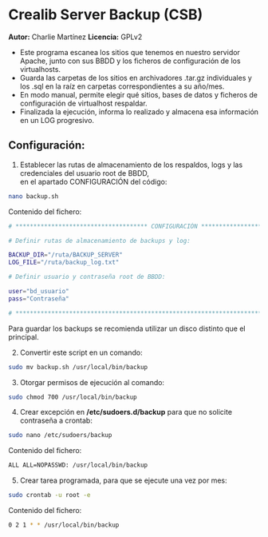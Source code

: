 # Crealib Server Backup (CSB)
**Autor:** Charlie Martínez
**Licencia:** GPLv2

- Este programa escanea los sitios que tenemos en nuestro servidor Apache, junto con sus BBDD y los ficheros de configuración de los virtualhosts.
- Guarda las carpetas de los sitios en archivadores .tar.gz individuales y los .sql en la raíz en carpetas correspondientes a su año/mes.
- En modo manual, permite elegir qué sitios, bases de datos y ficheros de configuración de virtualhost respaldar.
- Finalizada la ejecución, informa lo realizado y almacena esa información en un LOG progresivo.

## Configuración:

1. Establecer las rutas de almacenamiento de los respaldos, logs y las credenciales del usuario root de BBDD,<br> en el apartado CONFIGURACIÓN del código:

```sh
nano backup.sh
```
Contenido del fichero:
```sh
# ************************************* CONFIGURACIÓN *************************************

# Definir rutas de almacenamiento de backups y log:

BACKUP_DIR="/ruta/BACKUP_SERVER"
LOG_FILE="/ruta/backup_log.txt"

# Definir usuario y contraseña root de BBDD:

user="bd_usuario"
pass="Contraseña"

# *****************************************************************************************
```

Para guardar los backups se recomienda utilizar un disco distinto que el principal.

2. Convertir este script en un comando:

```sh
sudo mv backup.sh /usr/local/bin/backup
```

3. Otorgar permisos de ejecución al comando:

```sh
sudo chmod 700 /usr/local/bin/backup
```

4. Crear excepción en **/etc/sudoers.d/backup** para que no solicite contraseña a crontab:

```sh
sudo nano /etc/sudoers/backup
```
Contenido del fichero:
```sh
ALL ALL=NOPASSWD: /usr/local/bin/backup
```

5. Crear tarea programada, para que se ejecute una vez por mes:

```sh
sudo crontab -u root -e
```
Contenido del fichero:
```sh
0 2 1 * * /usr/local/bin/backup
```
